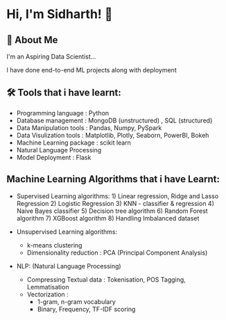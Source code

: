 
# Hi, I'm Sidharth! 👋


## 🚀 About Me
I'm an Aspiring Data Scientist...

I have done end-to-end ML projects along with deployment

## 🛠 Tools that i have learnt:

* Programming language : Python                                                            
* Database management : MongoDB (unstructured) , SQL (structured)                                                            
* Data Manipulation tools : Pandas, Numpy, PySpark
* Data Visulization tools : Matplotlib, Plotly, Seaborn, PowerBI, Bokeh
* Machine Learning package : scikit learn
* Natural Language Processing
* Model Deployment : Flask

## Machine Learning Algorithms that i have Learnt:

* Supervised Learning algorithms:
       1) Linear regression, Ridge and Lasso Regression   2) Logistic Regression
       3) KNN - classifier & regression                   4) Naive Bayes classifier
       5) Decision tree algorithm                         6) Random Forest algorithm
       7) XGBoost algorithm
       8) Handling Imbalanced dataset

* Unsupervised Learning algorithms:
    * k-means clustering
    * Dimensionality reduction : PCA (Principal Component Analysis)
    
* NLP: (Natural Language Processing)
    * Compressing Textual data : Tokenisation, POS Tagging, Lemmatisation
    * Vectorization : 
        * 1-gram, n-gram vocabulary
        * Binary, Frequency, TF-IDF scoring

